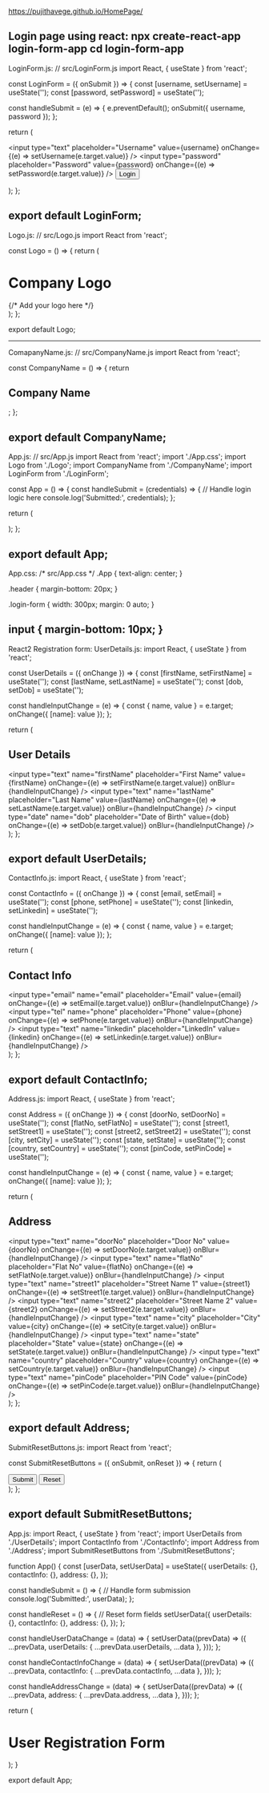 <br> https://pujithavege.github.io/HomePage/<br>

Login page using react:
npx create-react-app login-form-app
cd login-form-app
-----------
LoginForm.js:
// src/LoginForm.js
import React, { useState } from 'react';

const LoginForm = ({ onSubmit }) => {
  const [username, setUsername] = useState('');
  const [password, setPassword] = useState('');

  const handleSubmit = (e) => {
    e.preventDefault();
    onSubmit({ username, password });
  };

  return (
    <form onSubmit={handleSubmit}>
      <input
        type="text"
        placeholder="Username"
        value={username}
        onChange={(e) => setUsername(e.target.value)}
      />
      <input
        type="password"
        placeholder="Password"
        value={password}
        onChange={(e) => setPassword(e.target.value)}
      />
      <button type="submit">Login</button>
    </form>
  );
};

export default LoginForm;
-----------------
Logo.js:
// src/Logo.js
import React from 'react';

const Logo = () => {
  return (
    <div>
      <h1>Company Logo</h1>
      {/* Add your logo here */}
    </div>
  );
};

export default Logo;

----------------
ComapanyName.js:
// src/CompanyName.js
import React from 'react';

const CompanyName = () => {
  return <h2>Company Name</h2>;
};

export default CompanyName;
--------------------
App.js:
// src/App.js
import React from 'react';
import './App.css';
import Logo from './Logo';
import CompanyName from './CompanyName';
import LoginForm from './LoginForm';

const App = () => {
  const handleSubmit = (credentials) => {
    // Handle login logic here
    console.log('Submitted:', credentials);
  };

  return (
    <div className="App">
      <div className="header">
        <Logo />
        <CompanyName />
      </div>
      <div className="login-form">
        <LoginForm onSubmit={handleSubmit} />
      </div>
    </div>
  );
};

export default App;
-----------------------
App.css:
/* src/App.css */
.App {
  text-align: center;
}

.header {
  margin-bottom: 20px;
}

.login-form {
  width: 300px;
  margin: 0 auto;
}

input {
  margin-bottom: 10px;
}
----------------------------------------
React2 Registration form:
UserDetails.js:
import React, { useState } from 'react';

const UserDetails = ({ onChange }) => {
  const [firstName, setFirstName] = useState('');
  const [lastName, setLastName] = useState('');
  const [dob, setDob] = useState('');

  const handleInputChange = (e) => {
    const { name, value } = e.target;
    onChange({ [name]: value });
  };

  return (
    <div>
      <h2>User Details</h2>
      <input
        type="text"
        name="firstName"
        placeholder="First Name"
        value={firstName}
        onChange={(e) => setFirstName(e.target.value)}
        onBlur={handleInputChange}
      />
      <input
        type="text"
        name="lastName"
        placeholder="Last Name"
        value={lastName}
        onChange={(e) => setLastName(e.target.value)}
        onBlur={handleInputChange}
      />
      <input
        type="date"
        name="dob"
        placeholder="Date of Birth"
        value={dob}
        onChange={(e) => setDob(e.target.value)}
        onBlur={handleInputChange}
      />
    </div>
  );
};

export default UserDetails;
-------------------------
ContactInfo.js:
import React, { useState } from 'react';

const ContactInfo = ({ onChange }) => {
  const [email, setEmail] = useState('');
  const [phone, setPhone] = useState('');
  const [linkedin, setLinkedin] = useState('');

  const handleInputChange = (e) => {
    const { name, value } = e.target;
    onChange({ [name]: value });
  };

  return (
    <div>
      <h2>Contact Info</h2>
      <input
        type="email"
        name="email"
        placeholder="Email"
        value={email}
        onChange={(e) => setEmail(e.target.value)}
        onBlur={handleInputChange}
      />
      <input
        type="tel"
        name="phone"
        placeholder="Phone"
        value={phone}
        onChange={(e) => setPhone(e.target.value)}
        onBlur={handleInputChange}
      />
      <input
        type="text"
        name="linkedin"
        placeholder="LinkedIn"
        value={linkedin}
        onChange={(e) => setLinkedin(e.target.value)}
        onBlur={handleInputChange}
      />
    </div>
  );
};

export default ContactInfo;
-----------------------
Address.js:
import React, { useState } from 'react';

const Address = ({ onChange }) => {
  const [doorNo, setDoorNo] = useState('');
  const [flatNo, setFlatNo] = useState('');
  const [street1, setStreet1] = useState('');
  const [street2, setStreet2] = useState('');
  const [city, setCity] = useState('');
  const [state, setState] = useState('');
  const [country, setCountry] = useState('');
  const [pinCode, setPinCode] = useState('');

  const handleInputChange = (e) => {
    const { name, value } = e.target;
    onChange({ [name]: value });
  };

  return (
    <div>
      <h2>Address</h2>
      <input
        type="text"
        name="doorNo"
        placeholder="Door No"
        value={doorNo}
        onChange={(e) => setDoorNo(e.target.value)}
        onBlur={handleInputChange}
      />
      <input
        type="text"
        name="flatNo"
        placeholder="Flat No"
        value={flatNo}
        onChange={(e) => setFlatNo(e.target.value)}
        onBlur={handleInputChange}
      />
      <input
        type="text"
        name="street1"
        placeholder="Street Name 1"
        value={street1}
        onChange={(e) => setStreet1(e.target.value)}
        onBlur={handleInputChange}
      />
      <input
        type="text"
        name="street2"
        placeholder="Street Name 2"
        value={street2}
        onChange={(e) => setStreet2(e.target.value)}
        onBlur={handleInputChange}
      />
      <input
        type="text"
        name="city"
        placeholder="City"
        value={city}
        onChange={(e) => setCity(e.target.value)}
        onBlur={handleInputChange}
      />
      <input
        type="text"
        name="state"
        placeholder="State"
        value={state}
        onChange={(e) => setState(e.target.value)}
        onBlur={handleInputChange}
      />
      <input
        type="text"
        name="country"
        placeholder="Country"
        value={country}
        onChange={(e) => setCountry(e.target.value)}
        onBlur={handleInputChange}
      />
      <input
        type="text"
        name="pinCode"
        placeholder="PIN Code"
        value={pinCode}
        onChange={(e) => setPinCode(e.target.value)}
        onBlur={handleInputChange}
      />
    </div>
  );
};

export default Address;
------------------
SubmitResetButtons.js:
import React from 'react';

const SubmitResetButtons = ({ onSubmit, onReset }) => {
  return (
    <div>
      <button onClick={onSubmit}>Submit</button>
      <button onClick={onReset}>Reset</button>
    </div>
  );
};

export default SubmitResetButtons;
------------------
App.js:
import React, { useState } from 'react';
import UserDetails from './UserDetails';
import ContactInfo from './ContactInfo';
import Address from './Address';
import SubmitResetButtons from './SubmitResetButtons';

function App() {
  const [userData, setUserData] = useState({
    userDetails: {},
    contactInfo: {},
    address: {},
  });

  const handleSubmit = () => {
    // Handle form submission
    console.log('Submitted:', userData);
  };

  const handleReset = () => {
    // Reset form fields
    setUserData({
      userDetails: {},
      contactInfo: {},
      address: {},
    });
  };

  const handleUserDataChange = (data) => {
    setUserData((prevData) => ({
      ...prevData,
      userDetails: { ...prevData.userDetails, ...data },
    }));
  };

  const handleContactInfoChange = (data) => {
    setUserData((prevData) => ({
      ...prevData,
      contactInfo: { ...prevData.contactInfo, ...data },
    }));
  };

  const handleAddressChange = (data) => {
    setUserData((prevData) => ({
      ...prevData,
      address: { ...prevData.address, ...data },
    }));
  };

  return (
    <div>
      <h1>User Registration Form</h1>
      <UserDetails onChange={handleUserDataChange} />
      <ContactInfo onChange={handleContactInfoChange} />
      <Address onChange={handleAddressChange} />
      <SubmitResetButtons onSubmit={handleSubmit} onReset={handleReset} />
    </div>
  );
}

export default App;


